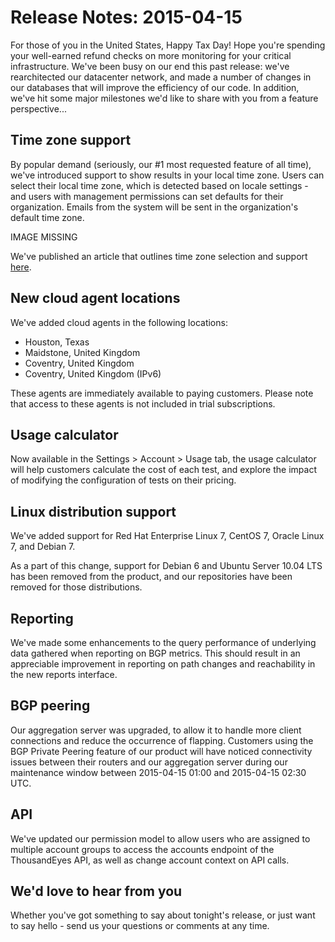 # Release Notes: 2015-04-15

For those of you in the United States, Happy Tax Day! Hope you're spending your well-earned refund checks on more monitoring for your critical infrastructure.  We've been busy on our end this past release: we've rearchitected our datacenter network, and made a number of changes in our databases that will improve the efficiency of our code. In addition, we've hit some major milestones we'd like to share with you from a feature perspective...

## Time zone support

By popular demand \(seriously, our \#1 most requested feature of all time\), we've introduced support to show results in your local time zone. Users can select their local time zone, which is detected based on locale settings - and users with management permissions can set defaults for their organization. Emails from the system will be sent in the organization's default time zone.

IMAGE MISSING

We've published an article that outlines time zone selection and support [here](https://success.thousandeyes.com/ViewArticle?articleIdParam=kA0E0000000CmmSKAS).

## New cloud agent locations

We've added cloud agents in the following locations:

* Houston, Texas
* Maidstone, United Kingdom
* Coventry, United Kingdom
* Coventry, United Kingdom \(IPv6\)

These agents are immediately available to paying customers.  Please note that access to these agents is not included in trial subscriptions.

## Usage calculator

Now available in the Settings &gt; Account &gt; Usage tab, the usage calculator will help customers calculate the cost of each test, and explore the impact of modifying the configuration of tests on their pricing.

## Linux distribution support

We've added support for Red Hat Enterprise Linux 7, CentOS 7, Oracle Linux 7, and Debian 7.

As a part of this change, support for Debian 6 and Ubuntu Server 10.04 LTS has been removed from the product, and our repositories have been removed for those distributions.

## Reporting

We've made some enhancements to the query performance of underlying data gathered when reporting on BGP metrics. This should result in an appreciable improvement in reporting on path changes and reachability in the new reports interface.

## BGP peering

Our aggregation server was upgraded, to allow it to handle more client connections and reduce the occurrence of flapping. Customers using the BGP Private Peering feature of our product will have noticed connectivity issues between their routers and our aggregation server during our maintenance window between 2015-04-15 01:00 and 2015-04-15 02:30 UTC.

## API

We've updated our permission model to allow users who are assigned to multiple account groups to access the accounts endpoint of the ThousandEyes API, as well as change account context on API calls.

## We'd love to hear from you

Whether you've got something to say about tonight's release, or just want to say hello - send us your questions or comments at any time.

